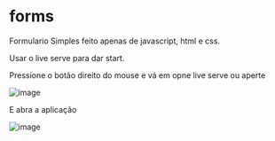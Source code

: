 # forms
 Formulario Simples feito apenas de javascript, html e css.
 
 Usar o live serve para dar start.
 
 Pressione o botão direito do mouse e vá em opne live serve ou aperte
 
 ![image](https://user-images.githubusercontent.com/80716701/234976402-e5af2bed-56c6-4b1d-b3d2-3513fb72b3ad.png)
 
 E abra a aplicação 
 
 ![image](https://user-images.githubusercontent.com/80716701/234976523-1c794f66-0c19-47e4-926d-6fed1c931fdd.png)

